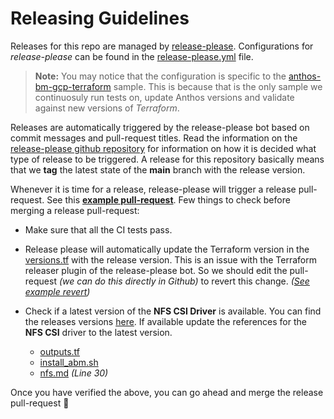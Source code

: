 # Releasing Guidelines

Releases for this repo are managed by [release-please](https://github.com/googleapis/release-please). Configurations for *release-please* can be found in the [release-please.yml](.github/release-please.yml) file.

> **Note:** You may notice that the configuration is specific to the
> [anthos-bm-gcp-terraform](/anthos-bm-gcp-terraform) sample. This is because
> that is the only sample we continuosuly run tests on, update Anthos versions
> and validate against new versions of _Terraform_.

Releases are automatically triggered by the release-please bot based on commit
messages and pull-request titles. Read the information on the
[release-please github repository](https://github.com/googleapis/release-please#how-should-i-write-my-commits) for information on how it is
decided what type of release to be triggered. A release for this repository
basically means that we **tag** the latest state of the **main** branch with the
release version.

Whenever it is time for a release, release-please will trigger a release
pull-request. See this [**example pull-request**](https://github.com/GoogleCloudPlatform/anthos-samples/pull/302). Few things to check before merging
a release pull-request:

- Make sure that all the CI tests pass.

- Release please will automatically update the Terraform version in the
  [versions.tf](/anthos-bm-gcp-terraform/versions.tf) with the release version.
  This is an issue with the Terraform releaser plugin of the release-please bot.
  So we should edit the pull-request _(we can do this directly in Github)_ to
  revert this change. _([See example revert](https://github.com/GoogleCloudPlatform/anthos-samples/pull/302/commits/e4329bcdc074501957904e357e3b889b7d9056f9))_
- Check if a latest version of the **NFS CSI Driver** is available. You can find
  the releases versions [here](https://github.com/kubernetes-csi/csi-driver-nfs/releases/tag/v4.0.0).
  If available update the references for the **NFS CSI** driver to the latest
  version.
    - [outputs.tf](/anthos-bm-gcp-terraform/outputs.tf#L47)
    - [install_abm.sh](/anthos-bm-gcp-terraform/resources/install_abm.sh#L49)
    - [nfs.md](/anthos-bm-gcp-terraform/docs/nfs.md) _(Line 30)_

Once you have verified the above, you can go ahead and merge the release
pull-request 🚀